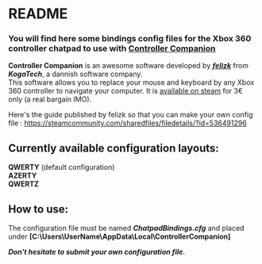 # README
### You will find here some bindings config files for the Xbox 360 controller chatpad to use with [Controller Companion](http://controllercompanion.com/)

**Controller Companion** is an awesome software developed by **_[felizk](https://twitter.com/felizk)_** from **_KogaTech_**, a dannish software company.  
This software allows you to replace your mouse and keyboard by any Xbox 360 controller to navigate your computer. It is [available on steam](https://store.steampowered.com/app/367670/Controller_Companion/) for 3€ only (a real bargain IMO).

Here's the guide published by felizk so that you can make your own config file : https://steamcommunity.com/sharedfiles/filedetails/?id=536491296



## Currently available configuration layouts:
**QWERTY** (default configuration)  
**AZERTY**  
**QWERTZ**  


## How to use:
The configuration file must be named **_ChatpadBindings.cfg_** and placed under **[C:\Users\UserName\AppData\Local\ControllerCompanion]**
  
  
***Don't hesitate to submit your own configuration file.***
